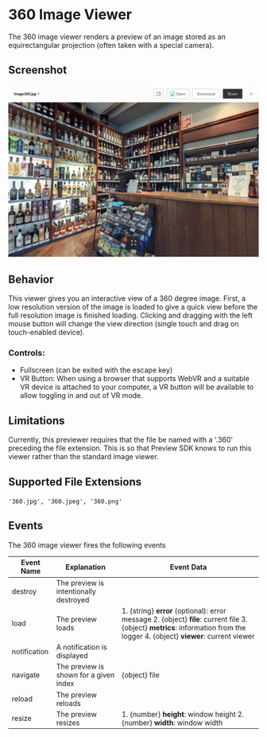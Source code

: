 # 360 Image Viewer

The 360 image viewer renders a preview of an image stored as an equirectangular projection (often taken with a special camera).

## Screenshot

![Screenshot of 360 image viewer](../../../../../images/image360.png)

## Behavior

This viewer gives you an interactive view of a 360 degree image. First, a low resolution version of the image is loaded to give a quick view before the full resolution image is finished loading. Clicking and dragging with the left mouse button will change the view direction (single touch and drag on touch-enabled device).

### Controls:
* Fullscreen (can be exited with the escape key)
* VR Button: When using a browser that supports WebVR and a suitable VR device is attached to your computer, a VR button will be available to allow toggling in and out of VR mode.

## Limitations

Currently, this previewer requires that the file be named with a '.360' preceding the file extension. This is so that Preview SDK knows to run this viewer rather than the standard image viewer.

## Supported File Extensions

`'360.jpg', '360.jpeg', '360.png'`

## Events
The 360 image viewer fires the following events

| Event Name | Explanation | Event Data |
| --- | --- | --- |
| destroy | The preview is intentionally destroyed ||
| load |  The preview loads | 1. {string} **error** (optional): error message 2. {object} **file**: current file 3. {object} **metrics**: information from the logger 4. {object} **viewer**: current viewer |
| notification | A notification is displayed ||
| navigate | The preview is shown for a given index | {object} file |
| reload | The preview reloads ||
| resize | The preview resizes | 1. {number} **height**: window height 2. {number} **width**: window width |

